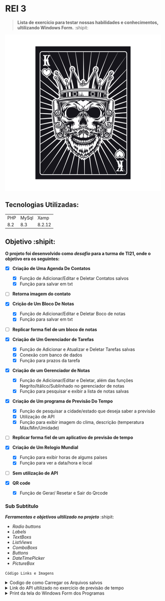 # REI 3 
> **Lista de exercício para testar nossas habilidades e conhecimentos, ultilizando Windows Form.** :shipit:
 
![Rei 3](https://raw.githubusercontent.com/Arrowaaa/Rei-3/main/10761.jpg)

  

## Tecnologias Utilizadas:
<table>
  <tr>
    <td>PHP</td>
    <td>MySql</td>
   <td>Xamp</td>
  </tr>
  <tr>
    <td>8.2</td>
    <td>8.3</td>
   <td>8.2.12</td>
  </tr>
</table>

## Objetivo :shipit:


**O projeto foi desenvolvido como _desafio_ para a turma de TI21, onde o objetivo era os seguintes:**

- [x] **Criação de Uma Agenda De Contatos**
  - [x] Função de Adicionar/Editar e Deletar Contatos salvos
  - [x] Função para salvar em txt   
- [ ] **Retorna imagem do contato**

- [x] **Crição de Um Bloco De Notas**
  - [x] Função de Adicionar/Editar e Deletar Boco de notas
  - [x] Função para salvar em txt
- [ ] **Replicar forma fiel de um bloco de notas**

- [x] **Criação de Um Gerenciador de Tarefas**
  - [x] Função de Adicionar e Atualizar e Deletar Tarefas salvas
  - [x] Conexão com banco de dados
  - [x] Função para prazos da tarefa      

- [x] **Criação de um Gerenciador de Notas**
  - [x] Função de Adicionar/Editar e Deletar, além das funções Negrito/Itálico/Sublinhado no gerenciador de notas
  - [x] Função para pesquisar e exibir a lista de notas salvas
     
- [x] **Criação de Um programa de Previsão Do Tempo**
  - [x] Função de pesquisar a cidade/estado que deseja saber a previsão
  - [x] Utilização de API
  - [x] Função para exibir imagem do clima, descrição (temperatura Máx/Min/Umidade)
- [ ] **Replicar forma fiel de um aplicativo de previsão de tempo**

- [x] **Criação de Um Relogio Mundial**
  - [x] Função para exibir horas de algums países 
  - [x] Função para ver a data/hora e local
- [ ] **Sem utilização de API**
     
- [x] **QR code**
  - [x] Função de Gerar/ Resetar e Sair do Qrcode

          
### Sub Subtitulo

   ***Ferramentas e objetivos ultilizado no projeto*** :shipit:
-  *Radio buttons*
-  *Labels*
-  *TextBoxs*
-  *ListViews*
-  *ComboBoxs*
-  *Buttons*
-  *DateTimePicker*
-  *PictureBox*

  
` Código Links e Imagens `

<details>
  <summary>Codigo de como Carregar os Arquivos salvos</summary>
  
    if (File.Exists("nomes.txt"))
    {
        string[] nomes = File.ReadAllLines("nomes.txt");
        string[] numeros = File.ReadAllLines("numeros.txt");

        for (int i = 0; i < nomes.Length; i++)
        {
            ListViewItem item = new ListViewItem(nomes[i]);
            item.SubItems.Add(numeros[i]);
            listViewContatos.Items.Add(item);
        }
    }
   </details>
  
  
<details>
<summary>Link do API ultilizado no exercício de previsão de tempo </summary>
https://openweathermap.org/api
</details>

<details>
  <summary>Print da tela do Windows Form dos Programas</summary>

![Agenda de Contato](https://raw.githubusercontent.com/Arrowaaa/Rei-3/main/Agenda%20de%20Contato.PNG)

![Bloco de notas](https://raw.githubusercontent.com/Arrowaaa/Rei-3/main/Bloco%20de%20notas.PNG)

![Gerenciador de notas](https://raw.githubusercontent.com/Arrowaaa/Rei-3/main/Gerenciador%20de%20notas.PNG)

![Gerenciador de notas](https://raw.githubusercontent.com/Arrowaaa/Rei-3/main/Gerenciador-de-notas.PNG)

![Gerenciador de tarefas](https://raw.githubusercontent.com/Arrowaaa/Rei-3/main/Gerenciador%20de%20tarefas.PNG)

![Previsão do tempo](https://raw.githubusercontent.com/Arrowaaa/Rei-3/main/Previs%C3%A3o%20do%20tempo.PNG)

![Relógio mundial](https://raw.githubusercontent.com/Arrowaaa/Rei-3/main/relogio%20mundial.PNG)

![QRCode](https://raw.githubusercontent.com/Arrowaaa/Rei-3/main/Qrcode.PNG)

</details>






